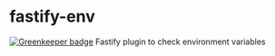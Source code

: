 # fastify-env

[![Greenkeeper badge](https://badges.greenkeeper.io/fastify/fastify-env.svg)](https://greenkeeper.io/)
Fastify plugin to check environment variables
